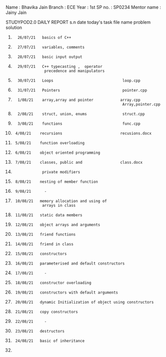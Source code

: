 Name   : Bhavika Jain
Branch : ECE
Year   : 1st
SP no. : SP0234
Mentor name : Jainy Jain

STUDYPOD2.0 DAILY REPORT
s.n      date       today's task                       file name            problem          solution
1.       26/07/21   basics of C++
2.       27/07/21   variables, comments
3.       28/07/21   basic input output
4.       29/07/21   C++ typecasting ,  operator
                     precedence and manipulators



                    
              

5.       30/07/21   Loops                               loop.cpp 
6.       31/07/21   Pointers                            pointer.cpp
7.       1/08/21    array,array and pointer            array.cpp
                                                        Array,pointer.cpp
8.       2/08/21    struct, union, enums                struct.cpp
9.       3/08/21    functions                           func.cpp                                       
10.      4/08/21    recursions                          recusions.docx
11.      5/08/21    function overloading
12.      6/08/21    object oriented programming        
13.      7/08/21    classes, public and                 class.docx
14.                  private modifiers
15.      8/08/21    nesting of member function
16.      9/08/21      -
17.      10/08/21   memory allocation and using of 
                     arrays in class
17.      11/08/21   static data members
18.      12/08/21   object arrays and arguments
19.      13/08/21   friend functions
20.      14/08/21   friend in class
21.      15/08/21   constructors
22.      16/08/21   parameterised and default constructors
23.      17/08/21     -
24.      18/08/21   constructor overloading
25.      19/08/21   constructors with default arguments
26.      20/08/21   dynamic Initialization of object using constructors
27.      21/08/21   copy constructors
28.      22/08/21     -
29.      23/08/21   destructors
30.      24/08/21   basic of inheritance
31.     
